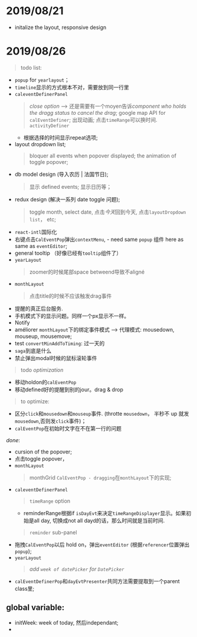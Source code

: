 # 2019/08/21

-   initalize the layout, responsive design

# 2019/08/26

> todo list:
-   `popup` for `yearlayout`；
-   `timeline`显示的方式根本不对，需要放到同一行里
-   `caleventDefinerPanel`
    > *close option* -->  还是需要有一个moyen告诉*component who holds the dragg status to cancel the drag*; 
    > google map API for `calEventDefiner`;
    > 出现动画;
    > 点击`timeRange`可以换时间.
    > `activityDefiner`
       - 根据选择的时间显示repeat选项;
-   layout dropdown list;
      > bloquer all events when popover displayed;
      > the animation of toggle popover;
-   db model design (导入农历 | 法国节日);
      > 显示 defined events;
      > 显示日历等；
-   redux design (解决一系列 date toggle 问题);
    > toggle month, select date, 点击*今天*回到今天, 点击`layoutDropdown list`， etc;
-   `react-intl`国际化
-   右键点击`CalEventPop`弹出`contextMenu`, - need same `popup` 组件 here as same as `eventEditor`;
-   general tooltip （好像已经有`tooltip`组件了）
-   `yearLayout`
      > zoomer的时候尾部space betweend导致不aligné
-   `monthLayout`
      > 点击title的时候不应该触发drag事件
-   提醒的真正后台服务.
-   手机模式下的显示问题。同样一个px显示不一样。
-   Notify
-   améliorer `monthLayout`下的绑定事件模式  --> 代理模式: mousedown, mouseup, mousemove;
-   test `convertMinAddToTiming`: 过一天的
-   `saga`到底是什么
-   禁止弹出modal时候的鼠标滚轮事件

> todo *optimization*
  - 移动holdon的`calEventPop`
  - 移动defined好的提醒到别的jour。drag & drop

> to optimize:
- 区分`click`和`mousedown`和`mouseup`事件. (throtte `mousedown`， 半秒不 up 就发`mousedown`,否则发`click`事件)；
- `calEventPop`在初始时文字在不在第一行的问题

*done*:
 - cursion of the popover;
 - 点击toggle popover，
 - `monthLayout`
      > monthGrid 
      > `CalEventPop - dragging`在`monthLayout`下的实现;
-   `caleventDefinerPanel`
    > `timeRange` option
    - reminderRange根据if `isDayEvt`来决定`timeRangeDisplayer`显示。如果初始是all day, 切换成not all dayd的话，那么时间就是当前时间.
    > `reminder` sub-panel
-   拖拽`CalEventPop`以后 hold on，弹出`eventEditor` (根据`referencer`位置弹出`popup`);
-   `yearLayout`
      > *add `week of datePicker` for `DatePicker`*
-   `calEventDefinerPop`和`dayEvtPresenter`共同方法需要提取到一个parent class里;

## global variable:

-  initWeek: week of today,  然后independant;
- 